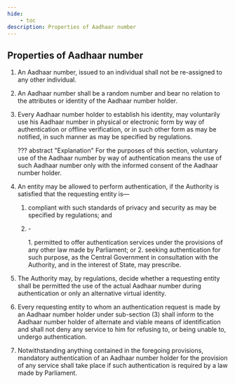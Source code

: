 ```yaml
---
hide:
    - toc
description: Properties of Aadhaar number
---
```


## Properties of Aadhaar number

1. An Aadhaar number, issued to an individual shall not be re-assigned to any other individual.
2. An Aadhaar number shall be a random number and bear no relation to the attributes or identity of the Aadhaar number holder.
3. Every Aadhaar number holder to establish his identity, may voluntarily use his Aadhaar number in physical or electronic form by way of authentication or offline verification, or in such other form as may be notified, in such manner as may be specified by regulations.

    ??? abstract "Explanation"
        For the purposes of this section, voluntary use of the Aadhaar number by way of authentication means the use of such Aadhaar number only with the informed consent of the Aadhaar number holder.

4. An entity may be allowed to perform authentication, if the Authority is satisfied that the requesting entity is—
    1. compliant with such standards of privacy and security as may be specified by regulations; and
    2.  <p>-</p> 
        1. permitted to offer authentication services under the provisions of any other law made by Parliament; or
        2. seeking authentication for such purpose, as the Central Government in consultation with the Authority, and in the interest of State, may prescribe.
5. The Authority may, by regulations, decide whether a requesting entity shall be permitted the use of the actual Aadhaar number during authentication or only an alternative virtual identity.
6. Every requesting entity to whom an authentication request is made by an Aadhaar number holder under sub-section (3) shall inform to the Aadhaar number holder of alternate and viable means of identification and shall not deny any service to him for refusing to, or being unable to, undergo authentication.
7. Notwithstanding anything contained in the foregoing provisions, mandatory authentication of an Aadhaar number holder for the provision of any service shall take place if such authentication is required by a law made by Parliament.
